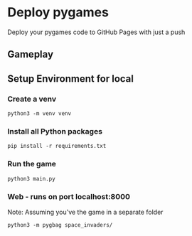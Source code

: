 # Deploy pygames

Deploy your pygames code to GitHub Pages with just a push

## Gameplay


## Setup Environment for local

### Create a venv

`python3 -m venv venv`

### Install all Python packages

`pip install -r requirements.txt`

### Run the game

`python3 main.py`

### Web - runs on port localhost:8000

Note: Assuming you've the game in a separate folder

`python3 -m pygbag space_invaders/`
